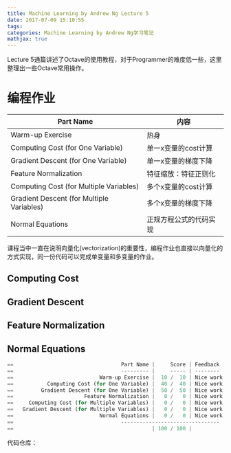 ```yaml
---
title: Machine Learning by Andrew Ng Lecture 5
date: 2017-07-09 15:10:55
tags:
categories: Machine Learning by Andrew Ng学习笔记
mathjax: true
---
```


Lecture 5通篇讲述了Octave的使用教程，对于Programmer的难度低一些，这里整理出一些Octave常用操作。



# 编程作业

| Part Name                                | 内容           |
| ---------------------------------------- | ------------ |
| Warm-up Exercise                         | 热身           |
| Computing Cost (for One Variable)        | 单一x变量的cost计算 |
| Gradient Descent (for One Variable)      | 单一x变量的梯度下降   |
| Feature Normalization                    | 特征缩放：特征正则化   |
| Computing Cost (for Multiple Variables)  | 多个x变量的cost计算 |
| Gradient Descent (for Multiple Variables) | 多个x变量的梯度下降   |
| Normal Equations                         | 正规方程公式的代码实现  |

课程当中一直在说明向量化(vectorization)的重要性，编程作业也直接以向量化的方式实现，同一份代码可以完成单变量和多变量的作业。

## Computing Cost



## Gradient Descent



## Feature Normalization

## Normal Equations







```Octave
==                                   Part Name |     Score | Feedback
==                                   --------- |     ----- | --------
==                            Warm-up Exercise |  10 /  10 | Nice work!
==           Computing Cost (for One Variable) |  40 /  40 | Nice work!
==         Gradient Descent (for One Variable) |  50 /  50 | Nice work!
==                       Feature Normalization |   0 /   0 | Nice work!
==     Computing Cost (for Multiple Variables) |   0 /   0 | Nice work!
==   Gradient Descent (for Multiple Variables) |   0 /   0 | Nice work!
==                            Normal Equations |   0 /   0 | Nice work!
==                                   --------------------------------
==                                             | 100 / 100 |
```
代码仓库：